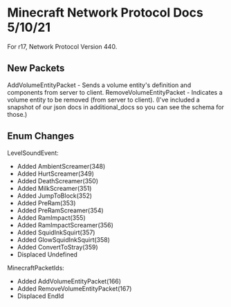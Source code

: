 # Minecraft Network Protocol Docs 5/10/21
For r17, Network Protocol Version 440.

## New Packets
AddVolumeEntityPacket - Sends a volume entity's definition and components from server to client.
RemoveVolumeEntityPacket - Indicates a volume entity to be removed (from server to client).
(I've included a snapshot of our json docs in additional_docs so you can see the schema for those.)

## Enum Changes
LevelSoundEvent:
* Added AmbientScreamer(348)
* Added HurtScreamer(349)
* Added DeathScreamer(350)
* Added MilkScreamer(351)
* Added JumpToBlock(352)
* Added PreRam(353)
* Added PreRamScreamer(354)
* Added RamImpact(355)
* Added RamImpactScreamer(356)
* Added SquidInkSquirt(357)
* Added GlowSquidInkSquirt(358)
* Added ConvertToStray(359)
* Displaced Undefined

MinecraftPacketIds:
* Added AddVolumeEntityPacket(166)
* Added RemoveVolumeEntityPacket(167)
* Displaced EndId